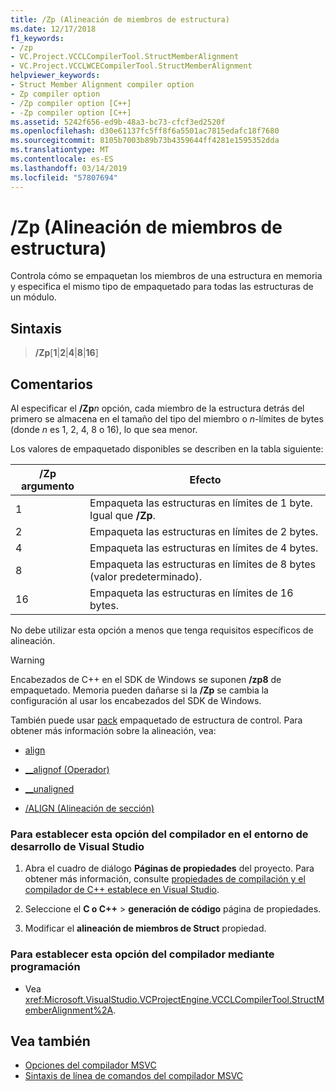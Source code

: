 ```yaml
---
title: /Zp (Alineación de miembros de estructura)
ms.date: 12/17/2018
f1_keywords:
- /zp
- VC.Project.VCCLCompilerTool.StructMemberAlignment
- VC.Project.VCCLWCECompilerTool.StructMemberAlignment
helpviewer_keywords:
- Struct Member Alignment compiler option
- Zp compiler option
- /Zp compiler option [C++]
- -Zp compiler option [C++]
ms.assetid: 5242f656-ed9b-48a3-bc73-cfcf3ed2520f
ms.openlocfilehash: d30e61137fc5ff8f6a5501ac7815edafc18f7680
ms.sourcegitcommit: 8105b7003b89b73b4359644ff4281e1595352dda
ms.translationtype: MT
ms.contentlocale: es-ES
ms.lasthandoff: 03/14/2019
ms.locfileid: "57807694"
---
```

# <a name="zp-struct-member-alignment"></a>/Zp (Alineación de miembros de estructura)

Controla cómo se empaquetan los miembros de una estructura en memoria y especifica el mismo tipo de empaquetado para todas las estructuras de un módulo.

## <a name="syntax"></a>Sintaxis

> **/Zp**[**1**|**2**|**4**|**8**|**16**]

## <a name="remarks"></a>Comentarios

Al especificar el **/Zp**_n_ opción, cada miembro de la estructura detrás del primero se almacena en el tamaño del tipo del miembro o *n*-límites de bytes (donde *n* es 1, 2, 4, 8 o 16), lo que sea menor.

Los valores de empaquetado disponibles se describen en la tabla siguiente:

|/Zp argumento|Efecto|
|-|-|
|1|Empaqueta las estructuras en límites de 1 byte. Igual que **/Zp**.|
|2|Empaqueta las estructuras en límites de 2 bytes.|
|4|Empaqueta las estructuras en límites de 4 bytes.|
|8|Empaqueta las estructuras en límites de 8 bytes (valor predeterminado).|
|16| Empaqueta las estructuras en límites de 16 bytes.|

No debe utilizar esta opción a menos que tenga requisitos específicos de alineación.

> [!WARNING]
> Encabezados de C++ en el SDK de Windows se suponen **/zp8** de empaquetado. Memoria pueden dañarse si la **/Zp** se cambia la configuración al usar los encabezados del SDK de Windows.

También puede usar [pack](../../preprocessor/pack.md) empaquetado de estructura de control. Para obtener más información sobre la alineación, vea:

- [align](../../cpp/align-cpp.md)

- [__alignof (Operador)](../../cpp/alignof-operator.md)

- [__unaligned](../../cpp/unaligned.md)

- [/ALIGN (Alineación de sección)](align-section-alignment.md)

### <a name="to-set-this-compiler-option-in-the-visual-studio-development-environment"></a>Para establecer esta opción del compilador en el entorno de desarrollo de Visual Studio

1. Abra el cuadro de diálogo **Páginas de propiedades** del proyecto. Para obtener más información, consulte [propiedades de compilación y el compilador de C++ establece en Visual Studio](../working-with-project-properties.md).

1. Seleccione el **C o C++** > **generación de código** página de propiedades.

1. Modificar el **alineación de miembros de Struct** propiedad.

### <a name="to-set-this-compiler-option-programmatically"></a>Para establecer esta opción del compilador mediante programación

- Vea <xref:Microsoft.VisualStudio.VCProjectEngine.VCCLCompilerTool.StructMemberAlignment%2A>.

## <a name="see-also"></a>Vea también

- [Opciones del compilador MSVC](compiler-options.md)
- [Sintaxis de línea de comandos del compilador MSVC](compiler-command-line-syntax.md)
